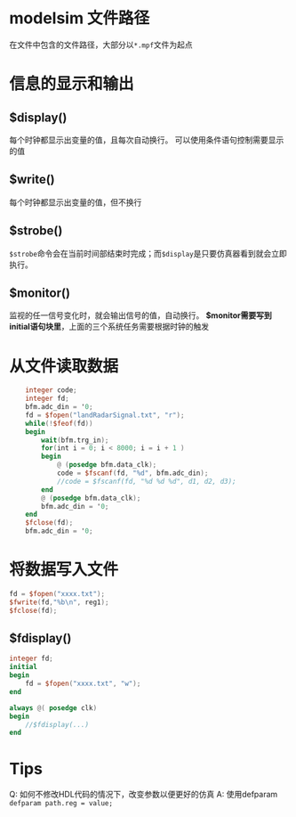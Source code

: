 # modelsim 文件路径
在文件中包含的文件路径，大部分以`*.mpf`文件为起点

# 信息的显示和输出

## $display()
每个时钟都显示出变量的值，且每次自动换行。
可以使用条件语句控制需要显示的值

## $write()
每个时钟都显示出变量的值，但不换行

## $strobe()
`$strobe`命令会在当前时间部结束时完成；而`$display`是只要仿真器看到就会立即执行。

## $monitor()
监视的任一信号变化时，就会输出信号的值，自动换行。
**$monitor需要写到initial语句块里**，上面的三个系统任务需要根据时钟的触发

# 从文件读取数据
```verilog 
    integer code;
    integer fd;
    bfm.adc_din = '0;
    fd = $fopen("landRadarSignal.txt", "r");
    while(!$feof(fd))
    begin
        wait(bfm.trg_in);
        for(int i = 0; i < 8000; i = i + 1 )
        begin
            @ (posedge bfm.data_clk);
            code = $fscanf(fd, "%d", bfm.adc_din); 
            //code = $fscanf(fd, "%d %d %d", d1, d2, d3); 
        end
        @ (posedge bfm.data_clk);
        bfm.adc_din = '0;
    end
    $fclose(fd);
    bfm.adc_din = '0;
```

# 将数据写入文件
```verilog
fd = $fopen("xxxx.txt");
$fwrite(fd,"%b\n", reg1); 
$fclose(fd);
```

## $fdisplay()
```verilog
integer fd;
initial
begin
    fd = $fopen("xxxx.txt", "w");
end

always @( posedge clk)
begin
    //$fdisplay(...)
end
```


# Tips

Q: 如何不修改HDL代码的情况下，改变参数以便更好的仿真
A: 使用defparam
`defparam path.reg = value;`

